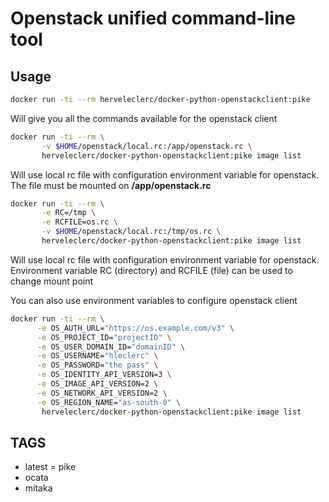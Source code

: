 # Openstack unified command-line tool

## Usage

```bash
docker run -ti --rm herveleclerc/docker-python-openstackclient:pike
```

Will give you all the commands available for the openstack client


```bash
docker run -ti --rm \
       -v $HOME/openstack/local.rc:/app/openstack.rc \
       herveleclerc/docker-python-openstackclient:pike image list
```

Will use local rc file with configuration environment variable for openstack. The file must be mounted on **/app/openstack.rc**

```bash
docker run -ti --rm \
       -e RC=/tmp \
       -e RCFILE=os.rc \
       -v $HOME/openstack/local.rc:/tmp/os.rc \
       herveleclerc/docker-python-openstackclient:pike image list
```

Will use local rc file with configuration environment variable for openstack. Environment variable RC (directory) and RCFILE (file) can be used to change mount point


You can also use environment variables to configure openstack client

```bash
docker run -ti --rm \
      -e OS_AUTH_URL="https://os.example.com/v3" \
      -e OS_PROJECT_ID="projectID" \
      -e OS_USER_DOMAIN_ID="domainID" \
      -e OS_USERNAME="hleclerc" \
      -e OS_PASSWORD="the pass" \
      -e OS_IDENTITY_API_VERSION=3 \
      -e OS_IMAGE_API_VERSION=2 \
      -e OS_NETWORK_API_VERSION=2 \
      -e OS_REGION_NAME="as-south-0" \
       herveleclerc/docker-python-openstackclient:pike image list
```

## TAGS 
- latest = pike
- ocata
- mitaka






